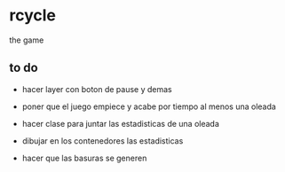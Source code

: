 rcycle
======

the game






## to do ##

- hacer layer con boton de pause y demas
- poner que el juego empiece y acabe por tiempo al menos una oleada

- hacer clase para juntar las estadisticas de una oleada
- dibujar en los contenedores las estadisticas
- hacer que las basuras se generen
